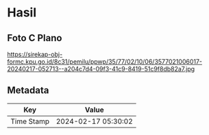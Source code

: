 # Hasil

## Foto C Plano

https://sirekap-obj-formc.kpu.go.id/8c31/pemilu/ppwp/35/77/02/10/06/3577021006017-20240217-052713--a204c7d4-09f3-41c9-8419-51c9f8db82a7.jpg


## Metadata

| Key        | Value               |
| ---------- | ------------------- |
| Time Stamp | 2024-02-17 05:30:02 |



